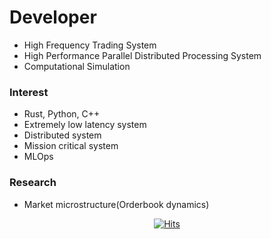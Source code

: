 # Developer
- High Frequency Trading System
- High Performance Parallel Distributed Processing System
- Computational Simulation

### Interest
- Rust, Python, C++
- Extremely low latency system
- Distributed system 
- Mission critical system
- MLOps

### Research
- Market microstructure(Orderbook dynamics)

<div align=center>
  
[![Hits](https://hits.seeyoufarm.com/api/count/incr/badge.svg?url=https%3A%2F%2Fgithub.com%2Fbohblue2%2Fhit-counter&count_bg=%2379C83D&title_bg=%23555555&icon=&icon_color=%23E7E7E7&title=hits&edge_flat=false)](https://hits.seeyoufarm.com)

</div>
